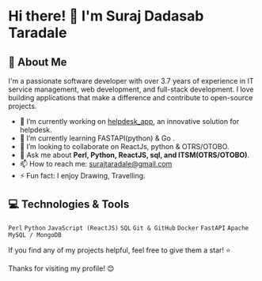 <div>
    <h1>Hi there! 👋 I'm Suraj Dadasab Taradale</h1>
</div>

<h2>🚀 About Me</h2>
<p>I'm a passionate software developer with over 3.7 years of experience in IT service management, web development, and full-stack development. I love building applications that make a difference and contribute to open-source projects.</p>
<ul>
    <li>🔭 I’m currently working on <a href="[https://github.com/your-github-repo](https://github.com/SurajTaradale/helpdesk_app)">helpdesk_app</a>, an innovative solution for helpdesk.</li>
    <li>🌱 I’m currently learning FASTAPI(python) & Go .</li>
    <li>👯 I’m looking to collaborate on ReactJs, python & OTRS/OTOBO.</li>
    <li>💬 Ask me about <strong>Perl, Python, ReactJS, sql, and ITSM(OTRS/OTOBO)</strong>.</li>
    <li>📫 How to reach me: <a href="mailto:surajtaradale@gmail.com">surajtaradale@gmail.com</a></li>
    <li>⚡ Fun fact: I enjoy Drawing, Travelling.</li>
</ul>

<h2>💻 Technologies & Tools</h2>
<div class="technologies">
    <code>Perl</code>
    <code>Python</code>
    <code>JavaScript (ReactJS)</code>
    <code>SQL</code>
    <code>Git & GitHub</code>
    <code>Docker</code>
    <code>FastAPI</code>
    <code>Apache</code>
    <code>MySQL / MongoDB</code>
</div>

<footer>
    <p>If you find any of my projects helpful, feel free to give them a star! ⭐</p>
    <p>Thanks for visiting my profile! 😊</p>
</footer>
